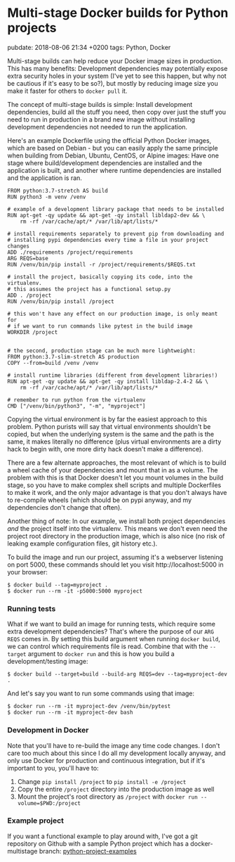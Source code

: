 # Multi-stage Docker builds for Python projects
pubdate: 2018-08-06 21:34 +0200
tags: Python, Docker

Multi-stage builds can help reduce your Docker image sizes in production. This has many benefits: Development dependencies may potentially expose extra security holes in your system (I've yet to see this happen, but why not be cautious if it's easy to be so?), but mostly by reducing image size you make it faster for others to `docker pull` it.

The concept of multi-stage builds is simple: Install development dependencies, build all the stuff you need, then copy over just the stuff you need to run in production in a brand new image without installing development dependencies not needed to run the application.

Here's an example Dockerfile using the official Python Docker images, which are based on Debian - but you can easily apply the same principle when building from Debian, Ubuntu, CentOS, or Alpine images: Have one stage where build/development dependencies are installed and the application is built, and another where runtime dependencies are installed and the application is ran.

	FROM python:3.7-stretch AS build
	RUN python3 -m venv /venv

	# example of a development library package that needs to be installed
	RUN apt-get -qy update && apt-get -qy install libldap2-dev && \
	    rm -rf /var/cache/apt/* /var/lib/apt/lists/*

	# install requirements separately to prevent pip from downloading and
	# installing pypi dependencies every time a file in your project changes
	ADD ./requirements /project/requirements
	ARG REQS=base
	RUN /venv/bin/pip install -r /project/requirements/$REQS.txt

	# install the project, basically copying its code, into the virtualenv.
	# this assumes the project has a functional setup.py
	ADD . /project
	RUN /venv/bin/pip install /project

	# this won't have any effect on our production image, is only meant for
	# if we want to run commands like pytest in the build image
	WORKDIR /project


	# the second, production stage can be much more lightweight:
	FROM python:3.7-slim-stretch AS production
	COPY --from=build /venv /venv

	# install runtime libraries (different from development libraries!)
	RUN apt-get -qy update && apt-get -qy install libldap-2.4-2 && \
	    rm -rf /var/cache/apt/* /var/lib/apt/lists/*

	# remember to run python from the virtualenv
	CMD ["/venv/bin/python3", "-m", "myproject"]

Copying the virtual environment is by far the easiest approach to this problem. Python purists will say that virtual environments shouldn't be copied, but when the underlying system is the same and the path is the same, it makes literally no difference (plus virtual environments are a dirty hack to begin with, one more dirty hack doesn't make a difference).

There are a few alternate approaches, the most relevant of which is to build a wheel cache of your dependencies and mount that in as a volume. The problem with this is that Docker doesn't let you mount volumes in the build stage, so you have to make complex shell scripts and multiple Dockerfiles to make it work, and the only major advantage is that you don't always have to re-compile wheels (which should be on pypi anyway, and my dependencies don't change that often).

Another thing of note: In our example, we install both project dependencies *and* the project itself into the virtualenv. This means we don't even need the project root directory in the production image, which is also nice (no risk of leaking example configuration files, git history etc.).

To build the image and run our project, assuming it's a webserver listening on port 5000, these commands should let you visit http://localhost:5000 in your browser:

	$ docker build --tag=myproject .
	$ docker run --rm -it -p5000:5000 myproject

### Running tests

What if we want to build an image for running tests, which require some extra development dependencies? That's where the purpose of our `ARG REQS` comes in. By setting this build argument when running `docker build`, we can control which requirements file is read. Combine that with the `--target` argument to `docker run` and this is how you build a development/testing image:

	$ docker build --target=build --build-arg REQS=dev --tag=myproject-dev .

And let's say you want to run some commands using that image:

	$ docker run --rm -it myproject-dev /venv/bin/pytest
	$ docker run --rm -it myproject-dev bash

### Development in Docker

Note that you'll have to re-build the image any time code changes. I don't care too much about this since I do all my development locally anyway, and only use Docker for production and continuous integration, but if it's important to you, you'll have to:

1. Change `pip install /project` to `pip install -e /project`
2. Copy the entire `/project` directory into the production image as well
3. Mount the project's root directory as `/project` with `docker run --volume=$PWD:/project`

### Example project

If you want a functional example to play around with, I've got a git repository on Github with a sample Python project which has a docker-multistage branch: [python-project-examples](https://github.com/anlutro/python-project-examples/tree/docker-multistage)

